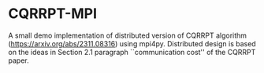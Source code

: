 # CQRRPT-MPI
A small demo implementation of distributed version of CQRRPT algorithm (https://arxiv.org/abs/2311.08316) using mpi4py.
Distributed design is based on the ideas in Section 2.1 paragraph ``communication cost'' of the CQRRPT paper.  
